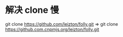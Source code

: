 # 解决 clone 慢
git clone https://github.com/leizton/folly.git
=>
git clone https://github.com.cnpmjs.org/leizton/folly.git
